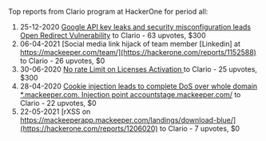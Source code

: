 Top reports from Clario program at HackerOne for period all:

1. 25-12-2020 [Google API key leaks and security misconfiguration leads Open Redirect Vulnerability](https://hackerone.com/reports/1066410) to Clario - 63 upvotes, $300
2. 06-04-2021 [Social media link hijack of team member [Linkedin] at https://mackeeper.com/team/](https://hackerone.com/reports/1152588) to Clario - 26 upvotes, $0
3. 30-06-2020 [No rate Limit on Licenses Activation ](https://hackerone.com/reports/911880) to Clario - 25 upvotes, $300
4. 28-04-2020 [Cookie injection leads to complete DoS over whole domain *.mackeeper.com. Injection point accountstage.mackeeper.com/](https://hackerone.com/reports/861521) to Clario - 22 upvotes, $0
5. 22-05-2021 [rXSS on https://mackeeperapp.mackeeper.com/landings/download-blue/](https://hackerone.com/reports/1206020) to Clario - 7 upvotes, $0
